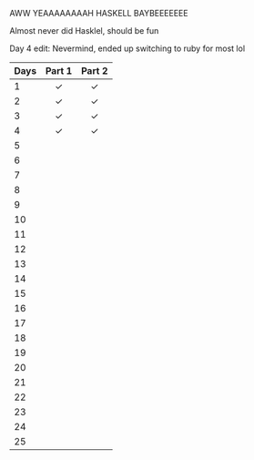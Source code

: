 AWW YEAAAAAAAAH HASKELL BAYBEEEEEEE

Almost never did Hasklel, should be fun

Day 4 edit: Nevermind, ended up switching to ruby for most lol

| Days | Part 1 | Part 2 |
| ---- |:------:|:------:|
|  1   |   ✓    |   ✓    |
|  2   |   ✓    |   ✓    |
|  3   |   ✓    |   ✓    |
|  4   |   ✓    |   ✓    |
|  5   |        |        |
|  6   |        |        |
|  7   |        |        |
|  8   |        |        |
|  9   |        |        |
|  10  |        |        |
|  11  |        |        |
|  12  |        |        |
|  13  |        |        |
|  14  |        |        |
|  15  |        |        |
|  16  |        |        |
|  17  |        |        |
|  18  |        |        |
|  19  |        |        |
|  20  |        |        |
|  21  |        |        |
|  22  |        |        |
|  23  |        |        |
|  24  |        |        |
|  25  |        |        |
